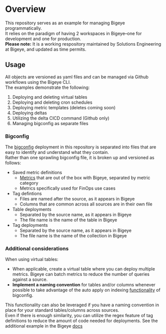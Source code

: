# Overview
This repository serves as an example for managing Bigeye programmatically.  
It relies on the paradigm of having 2 workspaces in Bigeye–one for development and one for production.  
**Please note:** It is a working respository maintained by Solutions Engineering at Bigeye, and updated as time permits.  


## Usage
All objects are versioned as yaml files and can be managed via Github workflows using the Bigeye CLI.  
The examples demonstrate the following:  
  
1. Deploying and deleting virtual tables  
2. Deploying and deleting cron schedules  
3. Deploying metric templates (deletes coming soon)  
4. Deploying deltas  
5. Utilizing the delta CICD command (Github only)  
6. Managing bigconfig as separate files  


### Bigconfig
The [bigconfig](https://docs.bigeye.com/docs/bigconfig) deployment in this repository is separated into files that are easy to identify and understand what they contain.  
Rather than one sprawling bigconfig file, it is broken up and versioned as follows:  
* Saved metric definitions
    * [Metrics](https://docs.bigeye.com/docs/available-metrics) that are out of the box with Bigeye, separated by metric category
    * Metrics specifically used for FinOps use cases
* Tag defintions
    *  Files are named after the source, as it appears in Bigeye
    *  Columns that are common across all sources are in their own file
* Table deployments
    * Separated by the source name, as it appears in Bigeye
    * The file name is the name of the table in Bigeye
* Tag deployments
    * Separated by the source name, as it appears in Bigeye
    * The file name is the name of the collection in Bigeye

### Additional considerations
When using virtual tables:  
* When applicable, create a virtual table where you can deploy multiple metrics. Bigeye can batch metrics to reduce the number of queries against a source.
* **Implement a naming convention** for tables and/or columns whenever possible to take advantage of the auto apply on indexing [functionality](https://docs.bigeye.com/docs/bigconfig#auto-apply-on-indexing) of bigconfig. 

This functionality can also be leveraged if you have a naming convention in place for your standard tables/columns across sources.  
Even if there is enough similarity, you can utilize the regex feature of tag definitions to reduce the amount of code needed for deployments. See the additional example in the Bigeye [docs](https://docs.bigeye.com/docs/bigconfig#tag-definitions-optional)

